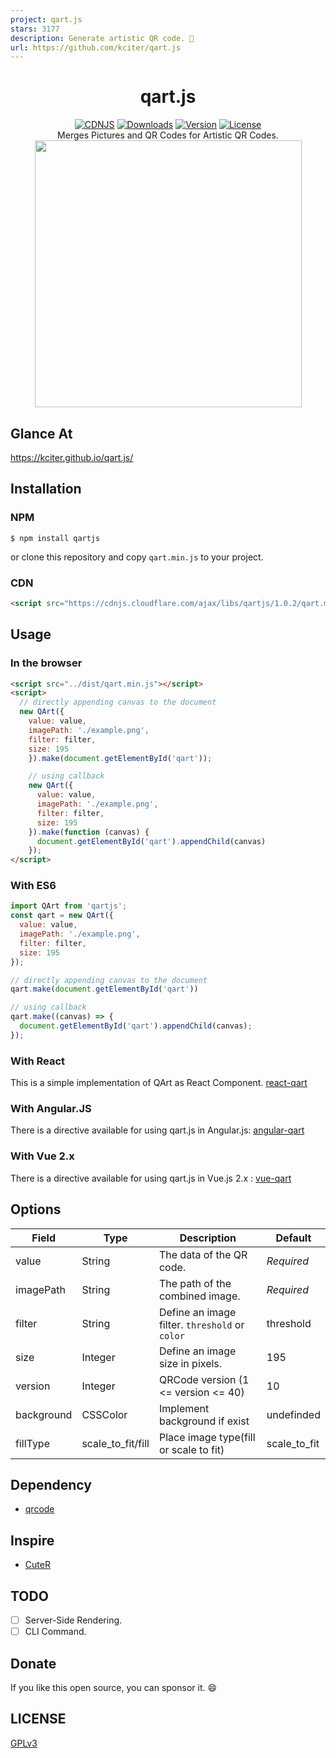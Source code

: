 ```yaml
---
project: qart.js
stars: 3177
description: Generate artistic QR code. 🎨
url: https://github.com/kciter/qart.js
---
```


<h1 align="center">qart.js</h1>
<p align="center">
<a href="https://cdnjs.com/libraries/qartjs"><img src="https://img.shields.io/cdnjs/v/qartjs.svg" alt="CDNJS"></a>
<a href="https://www.npmjs.com/package/qartjs"><img src="https://img.shields.io/npm/dt/qartjs.svg" alt="Downloads"></a>
<a href="https://www.npmjs.com/package/qartjs"><img src="https://img.shields.io/npm/v/qartjs.svg" alt="Version"></a>
<a href="https://www.npmjs.com/package/qartjs"><img src="https://img.shields.io/npm/l/qartjs.svg" alt="License"></a>
<br>
Merges Pictures and QR Codes for Artistic QR Codes.
<br>
<img src="intro.png" width="427">
</p>

## Glance At
https://kciter.github.io/qart.js/


## Installation
### NPM
```
$ npm install qartjs
```
or clone this repository and copy `qart.min.js` to your project.

### CDN
```html
<script src="https://cdnjs.cloudflare.com/ajax/libs/qartjs/1.0.2/qart.min.js"></script>
```

## Usage
### In the browser
```html
<script src="../dist/qart.min.js"></script>
<script>
  // directly appending canvas to the document
  new QArt({
    value: value,
    imagePath: './example.png',
    filter: filter,
    size: 195
	}).make(document.getElementById('qart'));

	// using callback
	new QArt({
      value: value,
      imagePath: './example.png',
      filter: filter,
      size: 195
  	}).make(function (canvas) {
  	  document.getElementById('qart').appendChild(canvas)
  	});
</script>
```

### With ES6
```js
import QArt from 'qartjs';
const qart = new QArt({
  value: value,
  imagePath: './example.png',
  filter: filter,
  size: 195
});

// directly appending canvas to the document
qart.make(document.getElementById('qart'))

// using callback
qart.make((canvas) => {
  document.getElementById('qart').appendChild(canvas);
});
```

### With React
This is a simple implementation of QArt as React Component. [react-qart](https://github.com/BatuhanK/react-qart)

### With Angular.JS
There is a directive available for using qart.js in Angular.js: [angular-qart](https://github.com/isonet/angular-qart)

### With Vue 2.x
There is a directive available for using qart.js in Vue.js 2.x : [vue-qart](https://github.com/superman66/vue-qart)

## Options
|Field|Type|Description|Default|
|-----|----|-----------|-------|
|value|String|The data of the QR code.|*Required*|
|imagePath|String|The path of the combined image.|*Required*|
|filter|String|Define an image filter. `threshold` or `color`|threshold|
|size|Integer|Define an image size in pixels.|195
|version|Integer|QRCode version (1 <= version <= 40)|10|
|background|CSSColor|Implement background if exist|undefinded
|fillType|scale_to_fit/fill| Place image type(fill or scale to fit)|scale_to_fit

## Dependency
* [qrcode](https://github.com/kazuhikoarase/qrcode-generator/tree/master/js)

## Inspire
* [CuteR](https://github.com/chinuno-usami/CuteR)

## TODO
* [ ] Server-Side Rendering.
* [ ] CLI Command.

## Donate
If you like this open source, you can sponsor it. :smile:

## LICENSE
[GPLv3](LICENSE)

